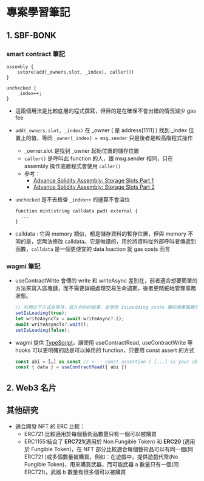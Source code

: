 # 專案學習筆記

## 1.  SBF-BONK

### smart contract 筆記

```sol
assembly {
    sstore(add(_owners.slot, _index), caller())
}

unchecked {
    _index++;
}
```

- 這兩個用法是比較底層的程式撰寫，但目的是在確保不會出錯的情況減少 gas fee
- `add(_owners.slot, _index)` 在 _owner ( 是 address[1111] ) 找到 _index 位置上的值，等同 `_owner[_index] = msg.sender` 只是後者是較高階程式操作
  - _owner.slot 是找到 _owner 起始位置的儲存位置
  - `caller()` 是呼叫此 function 的人，跟 msg.sender 相同，只在 assembly 操作底層程式會使用 `caller()`
  - 參考：
    - [Advance Solidity Assembly: Storage Slots Part 1](https://dev.to/web3_ruud/advance-soliditymastering-storage-slot-c38)
    - [Advance Solidity Assembly: Storage Slots Part 2](https://dev.to/web3_ruud/advance-solidity-assembly-storage-slots-part-2-197e)
- `unchecked` 是不去檢查 `_index++` 的運算不會溢位 

  ```sol
  function mint(string calldata pwd) external {
    ...
  }
  ```

- calldata : 它與 memory 類似，都是儲存資料的暫存位置，但與 memory 不同的是，您無法修改 calldata。它是唯讀的，用於將資料從外部呼叫者傳遞到函數，`calldata` 是一個更便宜的 data loaction 就 gas costs 而言

### wagmi 筆記

- useContractWrite 會傳的 write 和 writeAsync 差別在，前者適合想要簡單的方法來寫入區塊鏈，而不需要詳細處理交易生命週期，後者更精細地管理事務狀態。

  ```js
  // 利用以下方式來等待，寫入合約的結果，並使用 IsLoadding state 讓前端畫面顯示在等待結果
  setIsLoading(true);
  let writeAsyncTx = await writeAsync?.();
  await writeAsyncTx?.wait();
  setIsLoading(false);
  ```

- wagmi 提供 [TypeScript](https://wagmi.sh/react/typescript)，讓使用 useContractRead, useContractWrite 等 hooks 可以更明確的話是可以掉用的 function，只要用 const assert 的方式

  ```js
  const abi = […] as const // <--- const assertion ( [...] is your abi json )
  const { data } = useContractRead({ abi })
  ```


## 2. Web3 名片

## 其他研究

- 適合開發 NFT 的 ERC 比較：
  - ERC721:比較適用於每個藝術品數量只有一個可以被購買
  - ERC1155:結合了 **ERC721**(適用於 Non Fungible Token) 和 **ERC20** (適用於 Fungible Token)，在 NFT 部分比較適合每個藝術品可以有同一個(同 ERC721 )或多個數量被購買，例如：在遊戲中，提供遊戲代幣(No Fungible Token)，用來購買武器，而可能武器 a 數量只有一個(同 ERC721)，武器 b 數量有很多個可以被購買